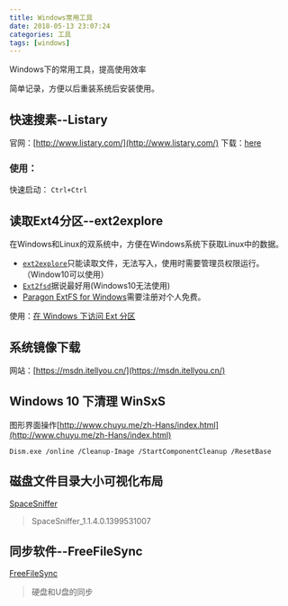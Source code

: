 ```yaml
---
title: Windows常用工具
date: 2018-05-13 23:07:24
categories: 工具
tags: [windows]
---
```



Windows下的常用工具，提高使用效率

简单记录，方便以后重装系统后安装使用。

<!--more-->

## 快速搜素--Listary

官网：[http://www.listary.com/](http://www.listary.com/)
下载：[here](http://www.listary.com/download/Listary.exe?version=5.00.2843)

### 使用：

快速启动： `Ctrl+Ctrl`

## 读取Ext4分区--ext2explore

在Windows和Linux的双系统中，方便在Windows系统下获取Linux中的数据。

* [`ext2explore`](https://netix.dl.sourceforge.net/project/ext2read/Ext2read%20Version%202.2%20%28Latest%29/ext2explore-2.2.71.zip)只能读取文件，无法写入，使用时需要管理员权限运行。（Window10可以使用）
* [`Ext2fsd`](https://excellmedia.dl.sourceforge.net/project/ext2fsd/Ext2fsd/0.69/Ext2Fsd-0.69.exe)据说最好用(Windows10无法使用)
* [Paragon ExtFS for Windows](https://www.paragon-software.com/home/linuxfs-windows/)需要注册对个人免费。

使用：[在 Windows 下访问 Ext 分区](https://roov.org/2014/06/windows-ext/)

## 系统镜像下载

网站：[https://msdn.itellyou.cn/](https://msdn.itellyou.cn/)

## Windows 10 下清理 WinSxS

图形界面操作[http://www.chuyu.me/zh-Hans/index.html](http://www.chuyu.me/zh-Hans/index.html)

```
Dism.exe /online /Cleanup-Image /StartComponentCleanup /ResetBase
```
## 磁盘文件目录大小可视化布局

[SpaceSniffer](http://www.uderzo.it/main_products/space_sniffer/)
> SpaceSniffer_1.1.4.0.1399531007

## 同步软件--FreeFileSync

[FreeFileSync](https://freefilesync.org/download.php)
> 硬盘和U盘的同步
